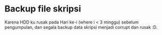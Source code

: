 # Backup file skripsi
Karena HDD ku rusak pada Hari ke-i (where i < 3 minggu) sebelum pengumpulan, dan segala backup data skripsi menjadi corrupt dan rusak :D.
